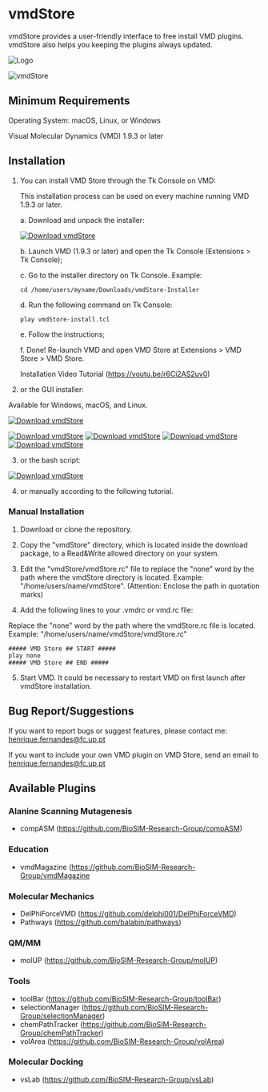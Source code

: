 # vmdStore
vmdStore provides a user-friendly interface to free install VMD plugins. vmdStore also helps you keeping the plugins always updated.

![Logo](https://i.imgur.com/fH1A93b.gif)

![vmdStore](https://i.imgur.com/pt2Yydd.jpg)

## Minimum Requirements
Operating System: macOS, Linux, or Windows

Visual Molecular Dynamics (VMD) 1.9.3 or later

## Installation 
1. You can install VMD Store through the Tk Console on VMD:

   This installation process can be used on every machine running VMD 1.9.3 or later.
   
   a. Download and unpack the installer:
   
   [![Download vmdStore](https://a.fsdn.com/con/app/sf-download-button)](https://sourceforge.net/projects/vmdstore/files/VMD%20Store%20Installer%20through%20VMD%20Tk%20Console/download)
   
   b. Launch VMD (1.9.3 or later) and open the Tk Console (Extensions > Tk Console);
   
   c. Go to the installer directory on Tk Console. Example:
   
      ```
      cd /home/users/myname/Downloads/vmdStore-Installer
      ```
   
   d. Run the following command on Tk Console:
   
      ```
      play vmdStore-install.tcl
      ```
   
   e. Follow the instructions;
   
   f. Done!
      Re-launch VMD and open VMD Store at Extensions > VMD Store > VMD Store.
      
      Installation Video Tutorial (https://youtu.be/r6Ci2AS2uv0)
      

2. or the GUI installer:

Available for Windows, macOS, and Linux.

[![Download vmdStore](https://a.fsdn.com/con/app/sf-download-button)](https://sourceforge.net/projects/vmdstore/files/latest/download)

[![Download vmdStore](https://img.shields.io/sourceforge/dt/vmdstore.svg)](https://sourceforge.net/projects/vmdstore/files/latest/download)
[![Download vmdStore](https://img.shields.io/sourceforge/dd/vmdstore.svg)](https://sourceforge.net/projects/vmdstore/files/latest/download)
[![Download vmdStore](https://img.shields.io/sourceforge/dw/vmdstore.svg)](https://sourceforge.net/projects/vmdstore/files/latest/download)
[![Download vmdStore](https://img.shields.io/sourceforge/dm/vmdstore.svg)](https://sourceforge.net/projects/vmdstore/files/latest/download)


3. or the bash script:

[![Download vmdStore](https://a.fsdn.com/con/app/sf-download-button)](https://sourceforge.net/projects/vmdstore/files/vmdStore-Installer-Script.zip/download)

<!---
[Download vmdStore for Windows](http://bit.ly/vmdStore-Windows)
[Download vmdStore for Linux](http://bit.ly/vmdStore-Linux)
[Download vmdStore for macOS](http://bit.ly/vmdStore-macOS)
Total of Downloads: 45 (updated on March 20th 2018) (7)
-->


4. or manually according to the following tutorial.


### Manual Installation
1. Download or clone the repository.

2. Copy the "vmdStore" directory, which is located inside the download package, to a Read&Write allowed directory on your system.

3. Edit the "vmdStore/vmdStore.rc" file to replace the "none" word by the path where the vmdStore directory is located. Example: "/home/users/name/vmdStore". (Attention: Enclose the path in quotation marks)

4. Add the following lines to your .vmdrc or vmd.rc file:

Replace the "none" word by the path where the vmdStore.rc file is located. Example: "/home/users/name/vmdStore/vmdStore.rc"

```
##### VMD Store ## START #####
play none
##### VMD Store ## END #####
```

5. Start VMD. It could be necessary to restart VMD on first launch after vmdStore installation.

## Bug Report/Suggestions
If you want to report bugs or suggest features, please contact me: henrique.fernandes@fc.up.pt

If you want to include your own VMD plugin on VMD Store, send an email to henrique.fernandes@fc.up.pt

## Available Plugins
### Alanine Scanning Mutagenesis
 - compASM (https://github.com/BioSIM-Research-Group/compASM)

### Education
 - vmdMagazine (https://github.com/BioSIM-Research-Group/vmdMagazine

### Molecular Mechanics
 - DelPhiForceVMD (https://github.com/delphi001/DelPhiForceVMD)
 - Pathways (https://github.com/balabin/pathways)

### QM/MM
 - molUP (https://github.com/BioSIM-Research-Group/molUP)
 
### Tools
 - toolBar (https://github.com/BioSIM-Research-Group/toolBar)
 - selectionManager (https://github.com/BioSIM-Research-Group/selectionManager)
 - chemPathTracker (https://github.com/BioSIM-Research-Group/chemPathTracker)
 - volArea (https://github.com/BioSIM-Research-Group/volArea)

### Molecular Docking
 - vsLab (https://github.com/BioSIM-Research-Group/vsLab)
